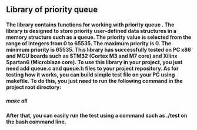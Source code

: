 ## Library of priority queue
#### The library contains functions for working with priority queue . The library is designed to store priority user-defined data structures in a memory structure such as a queue. The priority value is selected from the range of integers from 0 to 65535. The maximum priority is 0. The minimum priority is 65535. This library has successfully tested on PC x86 and MCU boards such as STM32 (Cortex M3 and M7 core) and Xilinx Spartan6 (Microblaze core). To use this library in your project, you just need add queue.c and queue.h files to your project repository. As for testing how it works, you can build simple test file on your PC using makefile. To do this, you just need to run the following command in the project root directory: 
##### make all
#### After that, you can easily run the test using a command such as ./test on the bash command line.